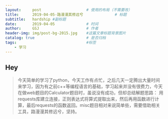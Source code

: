 ```yaml
---
layout:     post   				    # 使用的布局（不需要改）
title:      2019-04-05-路漫漫其修远兮 				# 标题 
subtitle:   hardship #副标题
date:       2019-04-05 				# 时间
author:     GSJ						# 作者
header-img: img/post-bg-2015.jpg 	#这篇文章标题背景图片
catalog: true 						# 是否归档
tags:								#标签
    - 学习
---
```


## Hey
>今天简单的学习了python，今天工作有点忙，之后几天一定腾出大量时间来学习，因为有之前c++等编程语言的基础，学习起来并没有很费力，今天在做web题目的Calculator题目时，虽说没有成功，但却总结解题思路：
用requests库建立连接，正则表达式将算式提取出来，然后再用函数进行计算，最后requests的函数返回。misc题目相对来说简单些，需要借助相关工具，路漫漫其修远兮，坚持。
